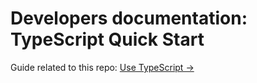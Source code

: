 
# Developers documentation: TypeScript Quick Start

Guide related to this repo: [Use TypeScript →](https://hub.phantombuster.com/docs/use-typescript)